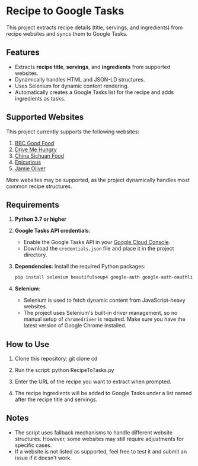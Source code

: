 # Recipe to Google Tasks

This project extracts recipe details (title, servings, and ingredients) from recipe websites and syncs them to Google Tasks.

## Features

- Extracts **recipe title**, **servings**, and **ingredients** from supported websites.
- Dynamically handles HTML and JSON-LD structures.
- Uses Selenium for dynamic content rendering.
- Automatically creates a Google Tasks list for the recipe and adds ingredients as tasks.

## Supported Websites

This project currently supports the following websites:

1. [BBC Good Food](https://www.bbcgoodfood.com)
2. [Drive Me Hungry](https://drivemehungry.com)
3. [China Sichuan Food](https://www.chinasichuanfood.com)
4. [Epicurious](https://www.epicurious.com)
5. [Jamie Oliver](https://www.jamieoliver.com)

More websites may be supported, as the project dynamically handles most common recipe structures.

## Requirements

1. **Python 3.7 or higher**
2. **Google Tasks API credentials**:
   - Enable the Google Tasks API in your [Google Cloud Console](https://console.cloud.google.com/).
   - Download the `credentials.json` file and place it in the project directory.

3. **Dependencies**:
   Install the required Python packages:
   ```bash
   pip install selenium beautifulsoup4 google-auth google-auth-oauthlib google-auth-httplib2


4. **Selenium**:
   - Selenium is used to fetch dynamic content from JavaScript-heavy websites.
   - The project uses Selenium's built-in driver management, so no manual setup of `chromedriver` is required. Make sure you have the latest version of Google Chrome installed.

## How to Use

1. Clone this repository:
   git clone <repository-url>
   cd <repository-folder>

2. Run the script:
   python RecipeToTasks.py

3. Enter the URL of the recipe you want to extract when prompted.

4. The recipe ingredients will be added to Google Tasks under a list named after the recipe title and servings.

## Notes

- The script uses fallback mechanisms to handle different website structures. However, some websites may still require adjustments for specific cases.
- If a website is not listed as supported, feel free to test it and submit an issue if it doesn’t work.
